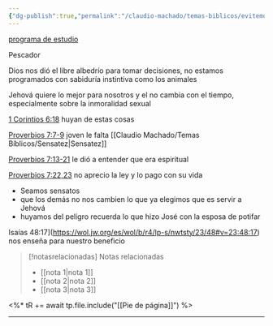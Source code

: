 ```yaml
---
{"dg-publish":true,"permalink":"/claudio-machado/temas-biblicos/evitemos-situaciones-peligrosas/","title":"Evitemos situaciones peligrosas","tags":["Tentación"]}
---
```


[programa de estudio](https://wol.jw.org/es/wol/meetings/r4/lp-s/2025/14)

Pescador 

Dios nos dió el libre albedrío para tomar decisiones, no estamos programados con sabiduría instintiva como los animales 

Jehová quiere lo mejor para nosotros y el no cambia con el tiempo, especialmente sobre la inmoralidad sexual 

[1 Corintios 6:18](https://wol.jw.org/es/wol/b/r4/lp-s/nwtsty/46/6#v=46:6:18) huyan de estas cosas 

[Proverbios 7:7-9](https://wol.jw.org/es/wol/bc/r4/lp-s/202025085/2/0) joven le falta [[Claudio Machado/Temas Bíblicos/Sensatez\|Sensatez]] 

[Proverbios 7:13-21](https://wol.jw.org/es/wol/bc/r4/lp-s/202025085/2/1) le dió a entender que era espiritual 

[Proverbios 7:22,23](https://wol.jw.org/es/wol/bc/r4/lp-s/202025085/3/0) no aprecio la ley y lo pago con su vida 

- Seamos sensatos 
- que los demás no nos cambien lo que ya elegimos que es servir a Jehová 
- huyamos del peligro recuerda lo que hizo José con la esposa de potifar 

Isaías 48:17](https://wol.jw.org/es/wol/b/r4/lp-s/nwtsty/23/48#v=23:48:17) nos enseña para nuestro beneficio



> [!notasrelacionadas] Notas relacionadas
> - [[nota 1\|nota 1]]
> - [[nota 2\|nota 2]]
> - [[nota 3\|nota 3]]

<%* tR += await tp.file.include("[[Pie de página]]") %>

---

